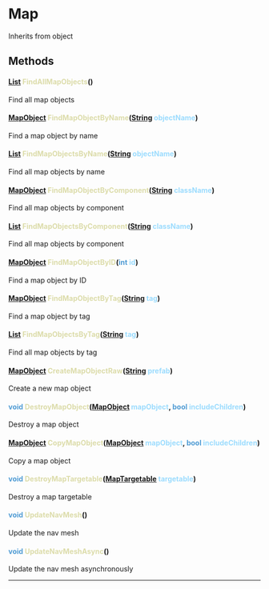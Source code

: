 # Map
Inherits from object
## Methods
#### <span style="color:#509cd4;">[List](../objects/List.md)</span> <span style="color:#dcdcaa;">FindAllMapObjects</span>()
Find all map objects
#### <span style="color:#509cd4;">[MapObject](../objects/MapObject.md)</span> <span style="color:#dcdcaa;">FindMapObjectByName</span>(<span style="color:#509cd4;">[String](../static/String.md)</span> <span style="color:#9cdcfe;">objectName</span>)
Find a map object by name
#### <span style="color:#509cd4;">[List](../objects/List.md)</span> <span style="color:#dcdcaa;">FindMapObjectsByName</span>(<span style="color:#509cd4;">[String](../static/String.md)</span> <span style="color:#9cdcfe;">objectName</span>)
Find all map objects by name
#### <span style="color:#509cd4;">[MapObject](../objects/MapObject.md)</span> <span style="color:#dcdcaa;">FindMapObjectByComponent</span>(<span style="color:#509cd4;">[String](../static/String.md)</span> <span style="color:#9cdcfe;">className</span>)
Find all map objects by component
#### <span style="color:#509cd4;">[List](../objects/List.md)</span> <span style="color:#dcdcaa;">FindMapObjectsByComponent</span>(<span style="color:#509cd4;">[String](../static/String.md)</span> <span style="color:#9cdcfe;">className</span>)
Find all map objects by component
#### <span style="color:#509cd4;">[MapObject](../objects/MapObject.md)</span> <span style="color:#dcdcaa;">FindMapObjectByID</span>(<span style="color:#509cd4;">int</span> <span style="color:#9cdcfe;">id</span>)
Find a map object by ID
#### <span style="color:#509cd4;">[MapObject](../objects/MapObject.md)</span> <span style="color:#dcdcaa;">FindMapObjectByTag</span>(<span style="color:#509cd4;">[String](../static/String.md)</span> <span style="color:#9cdcfe;">tag</span>)
Find a map object by tag
#### <span style="color:#509cd4;">[List](../objects/List.md)</span> <span style="color:#dcdcaa;">FindMapObjectsByTag</span>(<span style="color:#509cd4;">[String](../static/String.md)</span> <span style="color:#9cdcfe;">tag</span>)
Find all map objects by tag
#### <span style="color:#509cd4;">[MapObject](../objects/MapObject.md)</span> <span style="color:#dcdcaa;">CreateMapObjectRaw</span>(<span style="color:#509cd4;">[String](../static/String.md)</span> <span style="color:#9cdcfe;">prefab</span>)
Create a new map object
#### <span style="color:#509cd4;">void</span> <span style="color:#dcdcaa;">DestroyMapObject</span>(<span style="color:#509cd4;">[MapObject](../objects/MapObject.md)</span> <span style="color:#9cdcfe;">mapObject</span>, <span style="color:#509cd4;">bool</span> <span style="color:#9cdcfe;">includeChildren</span>)
Destroy a map object
#### <span style="color:#509cd4;">[MapObject](../objects/MapObject.md)</span> <span style="color:#dcdcaa;">CopyMapObject</span>(<span style="color:#509cd4;">[MapObject](../objects/MapObject.md)</span> <span style="color:#9cdcfe;">mapObject</span>, <span style="color:#509cd4;">bool</span> <span style="color:#9cdcfe;">includeChildren</span>)
Copy a map object
#### <span style="color:#509cd4;">void</span> <span style="color:#dcdcaa;">DestroyMapTargetable</span>(<span style="color:#509cd4;">[MapTargetable](../objects/MapTargetable.md)</span> <span style="color:#9cdcfe;">targetable</span>)
Destroy a map targetable
#### <span style="color:#509cd4;">void</span> <span style="color:#dcdcaa;">UpdateNavMesh</span>()
Update the nav mesh
#### <span style="color:#509cd4;">void</span> <span style="color:#dcdcaa;">UpdateNavMeshAsync</span>()
Update the nav mesh asynchronously

---

